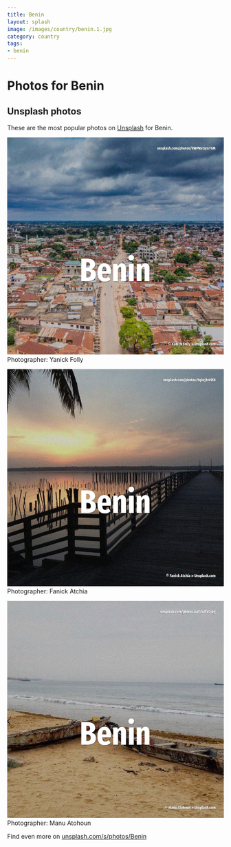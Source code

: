 ```yaml
---
title: Benin
layout: splash
image: /images/country/benin.1.jpg
category: country
tags:
- benin
---
```

# Photos for Benin
 
## Unsplash photos
These are the most popular photos on [Unsplash](https://unsplash.com) for Benin.
 
![Benin](/images/country/benin.1.jpg)
Photographer:  Yanick Folly
 
![Benin](/images/country/benin.2.jpg)
Photographer:  Fanick Atchia
 
![Benin](/images/country/benin.3.jpg)
Photographer:  Manu Atohoun
 
Find even more on [unsplash.com/s/photos/Benin](https://unsplash.com/s/photos/Benin)
 
